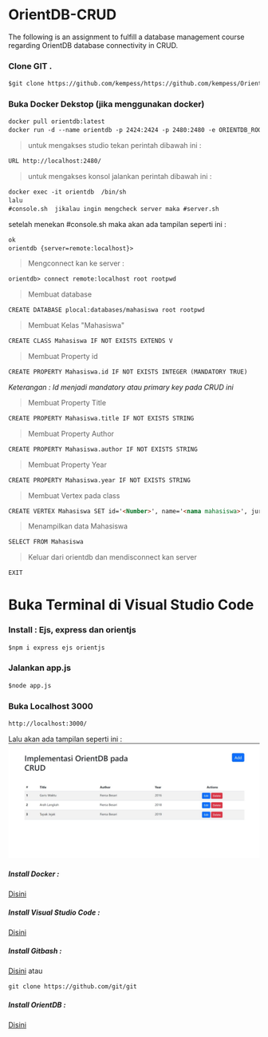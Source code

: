 # OrientDB-CRUD
The following is an assignment to fulfill a database management course regarding OrientDB database connectivity in CRUD.

### Clone GIT .
```markdown
$git clone https://github.com/kempess/https://github.com/kempess/OrientDB-CRUD.git
```
### Buka Docker Dekstop (jika menggunakan docker)
```markdown
docker pull orientdb:latest
docker run -d --name orientdb -p 2424:2424 -p 2480:2480 -e ORIENTDB_ROOT_PASSWORD=rootpwd orientdb
```
> untuk mengakses studio tekan perintah dibawah ini :
 ```markdown
URL http://localhost:2480/
```
> untuk mengakses konsol jalankan perintah dibawah ini :
```markdown
docker exec -it orientdb  /bin/sh
lalu
#console.sh  jikalau ingin mengcheck server maka #server.sh
```
setelah menekan #console.sh maka akan ada tampilan seperti ini :
```markdown
ok
orientdb {server=remote:localhost}>   
```
> Mengconnect kan ke server :
```markdown
orientdb> connect remote:localhost root rootpwd 
```
> Membuat database
```markdown
CREATE DATABASE plocal:databases/mahasiswa root rootpwd
```
> Membuat Kelas "Mahasiswa"
```markdown
CREATE CLASS Mahasiswa IF NOT EXISTS EXTENDS V
```
> Membuat Property id
```markdown
CREATE PROPERTY Mahasiswa.id IF NOT EXISTS INTEGER (MANDATORY TRUE)
```
_Keterangan : Id menjadi mandatory atau primary key pada CRUD ini_
> Membuat Property Title
```markdown
CREATE PROPERTY Mahasiswa.title IF NOT EXISTS STRING
```
> Membuat Property Author
```markdown
CREATE PROPERTY Mahasiswa.author IF NOT EXISTS STRING
```
> Membuat Property Year
```markdown
CREATE PROPERTY Mahasiswa.year IF NOT EXISTS STRING
```
> Membuat Vertex pada class
```markdown
CREATE VERTEX Mahasiswa SET id='<Number>', name='<nama mahasiswa>', jurusan='<Nama jurusan>', angkatan='<Tahun>', dospem='<dosen pembimbing>'
```
> Menampilkan data Mahasiswa
```markdown
SELECT FROM Mahasiswa
```
> Keluar dari orientdb dan mendisconnect kan server
```markdown
EXIT
```
# Buka Terminal di Visual Studio Code
### Install : Ejs, express dan orientjs
```markdown
$npm i express ejs orientjs 
```
### Jalankan app.js
```markdown
$node app.js
```
### Buka Localhost 3000
```markdown
http://localhost:3000/
```
Lalu akan ada tampilan seperti ini :
![Image of Screenshoot](https://github.com/kempess/OrientDB-CRUD/blob/master/img/Sample.jpeg)



##### Install Docker :
[Disini](https://www.docker.com/)

##### Install Visual Studio Code :
[Disini](https://code.visualstudio.com/)

##### Install Gitbash :
[Disini](https://git-scm.com/downloads)
atau
```markdown
git clone https://github.com/git/git
```

##### Install OrientDB :
[Disini](https://orientdb.org/download)

